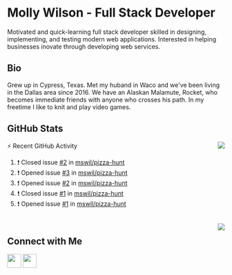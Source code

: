 # Molly Wilson - Full Stack Developer
Motivated and quick-learning full stack developer skilled in designing, implementing, and testing modern web applications. Interested in helping businesses inovate through developing web services.

## Bio
Grew up in Cypress, Texas. Met my huband in Waco and we've been living in the Dallas area since 2016. We have an Alaskan Malamute, Rocket, who becomes immediate friends with anyone who crosses his path. In my freetime I like to knit and play video games. 

## GitHub Stats

<img align="right" src="https://github-readme-stats.vercel.app/api?username=mswil&show_icons=true&theme=tokyonight"/>

⚡ Recent GitHub Activity
<!--START_SECTION:activity-->
1. ❗️ Closed issue [#2](https://github.com/mswil/pizza-hunt/issues/2) in [mswil/pizza-hunt](https://github.com/mswil/pizza-hunt)
2. ❗️ Opened issue [#3](https://github.com/mswil/pizza-hunt/issues/3) in [mswil/pizza-hunt](https://github.com/mswil/pizza-hunt)
3. ❗️ Opened issue [#2](https://github.com/mswil/pizza-hunt/issues/2) in [mswil/pizza-hunt](https://github.com/mswil/pizza-hunt)
4. ❗️ Closed issue [#1](https://github.com/mswil/pizza-hunt/issues/1) in [mswil/pizza-hunt](https://github.com/mswil/pizza-hunt)
5. ❗️ Opened issue [#1](https://github.com/mswil/pizza-hunt/issues/1) in [mswil/pizza-hunt](https://github.com/mswil/pizza-hunt)
<!--END_SECTION:activity-->

<br>

<img align="right" src="https://github-readme-stats.vercel.app/api/top-langs/?username=mswil&layout=compact&theme=tokyonight"/>

## Connect with Me

[<img height="32" width="32" src="https://cdn.jsdelivr.net/npm/simple-icons@v5/icons/linkedin.svg" />](https://www.linkedin.com/in/molly-wilson-b55589206/)
[<img height="32" width="32" src="https://cdn.jsdelivr.net/npm/simple-icons@v5/icons/maildotru.svg" />](mailto:molly_wilson1@outlook.com)
